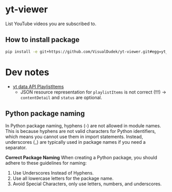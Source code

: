 # yt-viewer
List YouTube videos you are subscribed to.

## How to install package
```bash
pip install -e git+https://github.com/VisualDudek/yt-viewer.git#egg=yt_viewer
```

# Dev notes
- [yt data API PlaylistItems](https://developers.google.com/youtube/v3/docs/playlistItems#resource)
    - JSON resource representation for `playlistItems` is not correct (!!!) -> `contentDetail` and `status` are optional.

## Python package naming

In Python package naming, hyphens (-) are not allowed in module names. This is because hyphens are not valid characters for Python identifiers, which means you cannot use them in import statements. Instead, underscores (_) are typically used in package names if you need a separator.

**Correct Package Naming**
When creating a Python package, you should adhere to these guidelines for naming:

1. Use Underscores Instead of Hyphens.
2. Use all lowercase letters for the package name.
3. Avoid Special Characters, only use letters, numbers, and underscores.